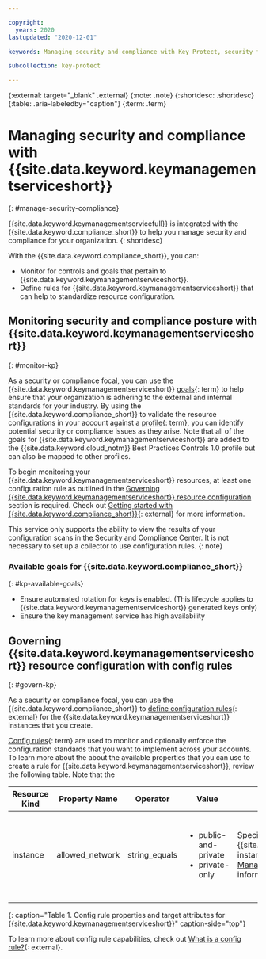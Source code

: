 ```yaml
---

copyright:
  years: 2020
lastupdated: "2020-12-01"

keywords: Managing security and compliance with Key Protect, security for Key Protect, compliance for Key Protect, security, compliance

subcollection: key-protect

---
```


{:external: target="_blank" .external}
{:note: .note}
{:shortdesc: .shortdesc}
{:table: .aria-labeledby="caption"}
{:term: .term}

# Managing security and compliance with {{site.data.keyword.keymanagementserviceshort}}
{: #manage-security-compliance}

{{site.data.keyword.keymanagementservicefull}} is integrated with the
{{site.data.keyword.compliance_short}} to help you manage security and
compliance for your organization.
{: shortdesc}

With the {{site.data.keyword.compliance_short}}, you can:

* Monitor for controls and goals that pertain to
  {{site.data.keyword.keymanagementserviceshort}}.
* Define rules for {{site.data.keyword.keymanagementserviceshort}} that can help
  to standardize resource configuration.

## Monitoring security and compliance posture with {{site.data.keyword.keymanagementserviceshort}}
{: #monitor-kp}

As a security or compliance focal, you can use the
{{site.data.keyword.keymanagementserviceshort}}
[goals](#x2117978){: term}
to help ensure that your organization is adhering to the external and internal
standards for your industry. By using the {{site.data.keyword.compliance_short}}
to validate the resource configurations in your account against a
[profile](#x2034950){: term}, you can identify potential security or compliance
issues as they arise. Note that all of the goals for 
{{site.data.keyword.keymanagementserviceshort}} are added to the 
{{site.data.keyword.cloud_notm}} Best Practices Controls 1.0 profile but can 
also be mapped to other profiles.

To begin monitoring your {{site.data.keyword.keymanagementserviceshort}}
resources, at least one configuration rule as outlined in the
[Governing {{site.data.keyword.keymanagementserviceshort}} resource configuration](#govern-kp)
section is required. Check out
[Getting started with {{site.data.keyword.compliance_short}}](/docs/security-compliance?topic-security-compliance-getting-started){: external}
for more information.

This service only supports the ability to view the results of your configuration
scans in the Security and Compliance Center. It is not necessary to set up a
collector to use configuration rules.
{: note}

### Available goals for {{site.data.keyword.compliance_short}}
{: #kp-available-goals}

* Ensure automated rotation for keys is enabled. (This lifecycle applies to
  {{site.data.keyword.keymanagementserviceshort}} generated keys only)
* Ensure the key management service has high availability

## Governing {{site.data.keyword.keymanagementserviceshort}} resource configuration with config rules
{: #govern-kp}

As a security or compliance focal, you can use the
{{site.data.keyword.compliance_short}} to
[define configuration rules](/docs/security-compliance?topic=security-compliance-rules){: external}
for the {{site.data.keyword.keymanagementserviceshort}} instances that you
create.

[Config rules](#x3084914){: term}
are used to monitor and optionally enforce the configuration standards that you
want to implement across your accounts. To learn more about the about the
available properties that you can use to create a rule for
{{site.data.keyword.keymanagementserviceshort}}, review the following table. Note 
that the 

| Resource Kind | Property Name | Operator | Value | Description | Optional Target Attributes |
|-|-|-|-|-|-|
| instance | allowed_network | string_equals | <ul><li>public-and-private</li><li>private-only</li></ul> | Specifies the type of endpoint the {{site.data.keyword.keymanagementserviceshort}} instance can be accessed from. Refer to <br>[Managing network access policies](/docs/key-protect?topic=key-protect-managing-network-access-policies) for more information. | <ul><li>**location**: Specifies the type of endpoint the {{site.data.keyword.keymanagementserviceshort}} instance can be accessed from.<br></li><br><li>**resource_id**:{{site.data.keyword.keymanagementserviceshort}} service instance GUID<br></li></ul> |
|  |  |  |  |  |  |
{: caption="Table 1. Config rule properties and target attributes for {{site.data.keyword.keymanagementserviceshort}}" caption-side="top"}

To learn more about config rule capabilities, check out
[What is a config rule?](/docs/security-compliance?topic=security-compliance-what-is-rule){: external}.

